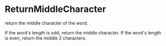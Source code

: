 # ReturnMiddleCharacter
 return the middle character of the word. 
 
 If the word's length is odd, return the middle character. 
 If the word's length is even, return the middle 2 characters.
